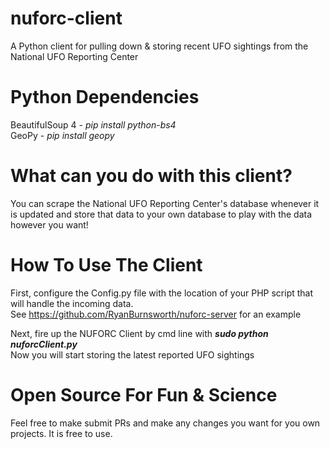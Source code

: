 # nuforc-client
A Python client for pulling down &amp; storing recent UFO sightings from the National UFO Reporting Center

# Python Dependencies
BeautifulSoup 4 - <i>pip install python-bs4</i><br />
GeoPy - <i>pip install geopy</i><br />

# What can you do with this client?
You can scrape the National UFO Reporting Center's database whenever it is updated and store that data to your own database to play with the data however you want!

# How To Use The Client
First, configure the Config.py file with the location of your PHP script that will handle the incoming data. <br />
See https://github.com/RyanBurnsworth/nuforc-server for an example

Next, fire up the NUFORC Client by cmd line with <strong><i>sudo python nuforcClient.py</i></strong><br />
Now you will start storing the latest reported UFO sightings


# Open Source For Fun & Science
Feel free to make submit PRs and make any changes you want for you own projects. It is free to use.
